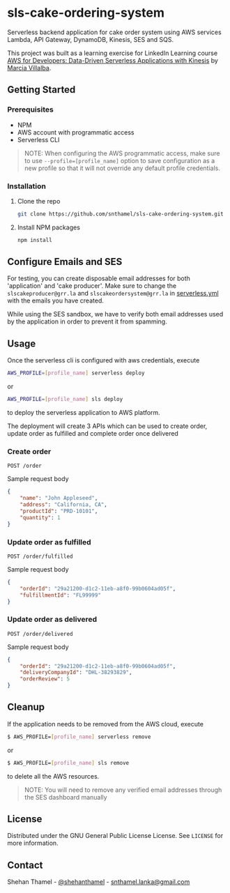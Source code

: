 # sls-cake-ordering-system

Serverless backend application for cake order system using AWS services Lambda, API Gateway, DynamoDB, Kinesis, SES and SQS.

This project was built as a learning exercise for LinkedIn Learning course [AWS for Developers: Data-Driven Serverless Applications with Kinesis](https://www.linkedin.com/learning/aws-for-developers-data-driven-serverless-applications-with-kinesis) by [Marcia Villalba](https://www.linkedin.com/in/marciavillalba).

## Getting Started
### Prerequisites
- NPM
- AWS account with programmatic access
- Serverless CLI

> NOTE: When configuring the AWS programmatic access, make sure to use `--profile=[profile_name]` option to save configuration as a new profile so that it will not override any default profile credentials.

### Installation
1. Clone the repo
   ```sh
   git clone https://github.com/snthamel/sls-cake-ordering-system.git
   ```
2. Install NPM packages
   ```sh
   npm install
   ```

## Configure Emails and SES
For testing, you can create disposable email addresses for both 'application' and 'cake producer'. Make sure to change the `slscakeproducer@grr.la` and `slscakeordersystem@grr.la` in [serverless.yml](serverless.yml) with the emails you have created.

While using the SES sandbox, we have to verify both email addresses used by the application in order to prevent it from spamming.

## Usage
Once the serverless cli is configured with aws credentials, execute
```sh
AWS_PROFILE=[profile_name] serverless deploy
```
or 
```sh
AWS_PROFILE=[profile_name] sls deploy
```
to deploy the serverless application to AWS platform.

The deployment will create 3 APIs which can be used to create order, update order as fulfilled and complete order once delivered

### Create order
```
POST /order
```
Sample request body
```json
{
    "name": "John Appleseed",
    "address": "California, CA",
    "productId": "PRD-10101",
    "quantity": 1
}
```

### Update order as fulfilled
```
POST /order/fulfilled
```
Sample request body
```json
{
    "orderId": "29a21200-d1c2-11eb-a8f0-99b0604ad05f",
    "fulfillmentId": "FL99999"
}
```

### Update order as delivered
```
POST /order/delivered
```
Sample request body
```json
{
    "orderId": "29a21200-d1c2-11eb-a8f0-99b0604ad05f",
    "deliveryCompanyId": "DHL-38293829",
    "orderReview": 5
}
```

## Cleanup
If the application needs to be removed from the AWS cloud, execute
```sh
$ AWS_PROFILE=[profile_name] serverless remove
```
or 
```sh
$ AWS_PROFILE=[profile_name] sls remove
```
to delete all the AWS resources.

> NOTE: You will need to remove any verified email addresses through the SES dashboard manually

## License
Distributed under the GNU General Public License License. See `LICENSE` for more information. 

## Contact
Shehan Thamel - [@shehanthamel](https://twitter.com/shehanthamel) - snthamel.lanka@gmail.com